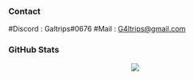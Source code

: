 ### Contact

#Discord : Galtrips#0676
#Mail : G4ltrips@gmail.com

### GitHub Stats

<p style="text-align:center;"><img src="https://github-readme-stats.vercel.app/api?username=Galtrips&show_icons=true&theme=radical&count_private=true"></p>

